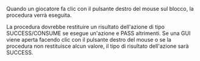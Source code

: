 Quando un giocatore fa clic con il pulsante destro del mouse sul blocco, la procedura verrà eseguita.

La procedura dovrebbe restituire un risultato dell'azione di tipo SUCCESS/CONSUME se esegue un'azione e PASS altrimenti. Se una GUI viene aperta facendo clic con il pulsante destro del mouse o se la procedura non restituisce alcun valore, il tipo di risultato dell'azione sarà SUCCESS.